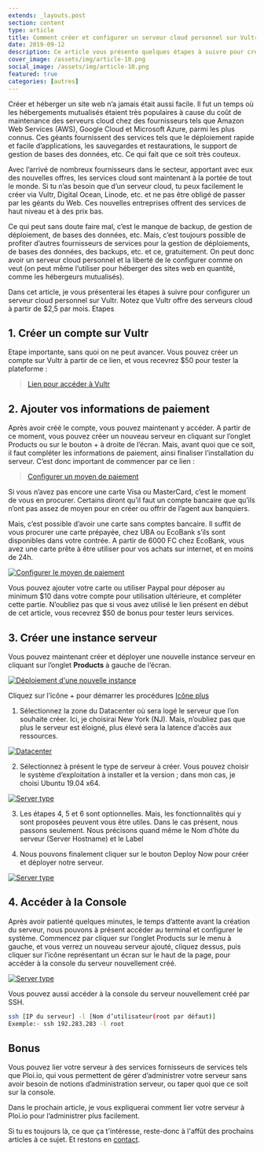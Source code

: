 ```yaml
---
extends: _layouts.post
section: content
type: article
title: Comment créer et configurer un serveur cloud personnel sur Vultr (VC2)
date: 2019-09-12
description: Ce article vous présente quelques étapes à suivre pour créer un serveur cloud personnel sur Vultr facilement et à moindre coût
cover_image: /assets/img/article-10.png
social_image: /assets/img/article-10.png
featured: true
categories: [autres]
---
```


Créer et héberger un site web n’a jamais était aussi facile. Il fut un temps où les hébergements mutualisés étaient très populaires à cause du coût de maintenance des serveurs cloud chez des fournisseurs tels que Amazon Web Services (AWS), Google Cloud et Microsoft Azure, parmi les plus connus. Ces géants fournissent des services tels que le déploiement rapide et facile d’applications, les sauvegardes et restaurations, le support de gestion de bases des données, etc. Ce qui fait que ce soit très couteux.

Avec l’arrivé de nombreux fournisseurs dans le secteur, apportant avec eux des nouvelles offres, les services cloud sont maintenant à la portée de tout le monde. Si tu n’as besoin que d’un serveur cloud, tu peux facilement le créer via Vultr, Digital Ocean, Linode, etc. et ne pas être obligé de passer par les géants du Web. Ces nouvelles entreprises offrent des services de haut niveau et à des prix bas.

Ce qui peut sans doute faire mal, c’est le manque de backup, de gestion de déploiement, de bases des données, etc. Mais, c’est toujours possible de profiter d’autres fournisseurs de services pour la gestion de déploiements, de bases des données, des backups, etc. et ce, gratuitement. On peut donc avoir un serveur cloud personnel et la liberté de le configurer comme on veut (on peut même l’utiliser pour héberger des sites web en quantité, comme les hébergeurs mutualisés).

Dans cet article, je vous présenterai les étapes à suivre pour configurer un serveur cloud personnel sur Vultr. Notez que Vultr offre des serveurs cloud à partir de $2,5 par mois.
Etapes

## 1. Créer un compte sur Vultr
Etape importante, sans quoi on ne peut avancer. Vous pouvez créer un compte sur Vultr à partir de ce lien, et vous recevrez $50 pour tester la plateforme :

> [Lien pour accéder à Vultr](https://www.vultr.com/?ref=7794562-4F)

## 2. Ajouter vos informations de paiement

Après avoir créé le compte, vous pouvez maintenant y accéder. A partir de ce moment, vous pouvez créer un nouveau serveur en cliquant sur l’onglet Products ou sur le bouton + à droite de l’écran.
Mais, avant quoi que ce soit, il faut compléter les informations de paiement, ainsi finaliser l’installation du serveur. C’est donc important de commencer par ce lien :

> [Configurer un moyen de paiement](https://my.vultr.com/billing/)

Si vous n’avez pas encore une carte Visa ou MasterCard, c’est le moment de vous en procurer. Certains diront qu’il faut un compte bancaire que qu’ils n’ont pas assez de moyen pour en créer ou offrir de l’agent aux banquiers.

Mais, c’est possible d’avoir une carte sans comptes bancaire. Il suffit de vous procurer une carte prépayée, chez UBA ou EcoBank s’ils sont disponibles dans votre contrée. A partir de 6000 FC chez EcoBank, vous avez une carte prête à être utiliser pour vos achats sur internet, et en moins de 24h.

[![Configurer le moyen de paiement](/assets/img/billings_fresh.png)](/assets/img/billings_fresh.png)

Vous pouvez ajouter votre carte ou utiliser Paypal pour déposer au minimum $10 dans votre compte pour utilisation ultérieure, et compléter cette partie. N’oubliez pas que si vous avez utilisé le lien présent en début de cet article, vous recevrez $50 de bonus pour tester leurs services.

## 3. Créer une instance serveur

Vous pouvez maintenant créer et déployer une nouvelle instance serveur en cliquant sur l’onglet **Products** à gauche de l’écran.

[![Déploiement d'une nouvelle instance](/assets/img/products_fresh.png)](/assets/img/products_fresh.png)

Cliquez sur l’icône + pour démarrer les procédures [Icône plus](/assets/img/plus_button.png)

1. Sélectionnez la zone du Datacenter où sera logé le serveur que l’on souhaite créer. Ici, je choisirai New York (NJ). Mais, n’oubliez pas que plus le serveur est éloigné, plus élevé sera la latence d’accès aux ressources.

[![Datacenter](/assets/img/choosing_location.png)](/assets/img/choosing_location.png)

2. Sélectionnez à présent le type de serveur à créer. Vous pouvez choisir le système d’exploitation à installer et la version ; dans mon cas, je choisi Ubuntu 19.04 x64.

[![Server type](/assets/img/server_type.png)](/assets/img/server_type.png)

3. Les étapes 4, 5 et 6 sont optionnelles. Mais, les fonctionnalités qui y sont proposées peuvent vous être utiles. Dans le cas présent, nous passons seulement. Nous précisons quand même le Nom d’hôte du serveur (Server Hostname) et le Label

4. Nous pouvons finalement cliquer sur le bouton Deploy Now pour créer et déployer notre serveur.

[![Server type](/assets/img/hostname.png)](/assets/img/hostname.png)

## 4. Accéder à la Console

Après avoir patienté quelques minutes, le temps d’attente avant la création du serveur, nous pouvons à présent accéder au terminal et configurer le système. Commencez par cliquer sur l’onglet Products sur le menu à gauche, et vous verrez un nouveau serveur ajouté, cliquez dessus, puis cliquer sur l’icône représentant un écran sur le haut de la page, pour accéder à la console du serveur nouvellement créé. 

[![Server type](/assets/img/web_console.png)](/assets/img/web_console.png)

Vous pouvez aussi accéder à la console du serveur nouvellement créé par SSH. 

```bash
ssh [IP du serveur] -l [Nom d’utilisateur(root par défaut)]
Exemple:- ssh 192.283.283 -l root
```

## Bonus

Vous pouvez lier votre serveur à des services fornisseurs de services tels que Ploi.io, qui vous permettent de gérer d’administrer votre serveur sans avoir besoin de notions d’administration serveur, ou taper quoi que ce soit sur la console.

Dans le prochain article, je vous expliquerai comment lier votre serveur à Ploi.io pour l’administrer plus facilement.

Si tu es toujours là, ce que ça t'intéresse, reste-donc à l'affût des prochains articles à ce sujet. Et restons en [contact](/contact/).
